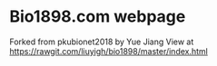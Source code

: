 # Bio1898.com webpage

Forked from pkubionet2018 by Yue Jiang
View at https://rawgit.com/liuyigh/bio1898/master/index.html

